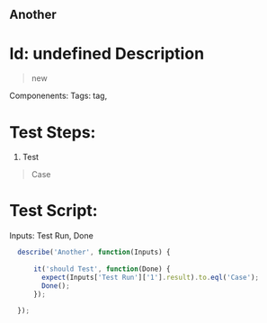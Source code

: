 Another
-----------

Id: undefined
Description
=============
> new

Componenents:
Tags: tag, 

Test Steps:
=============
1. Test
> Case


Test Script:
=============

Inputs: Test Run, Done

```javascript
  describe('Another', function(Inputs) {
    
      it('should Test', function(Done) {
        expect(Inputs['Test Run']['1'].result).to.eql('Case');
        Done();
      });
    
  });
```
